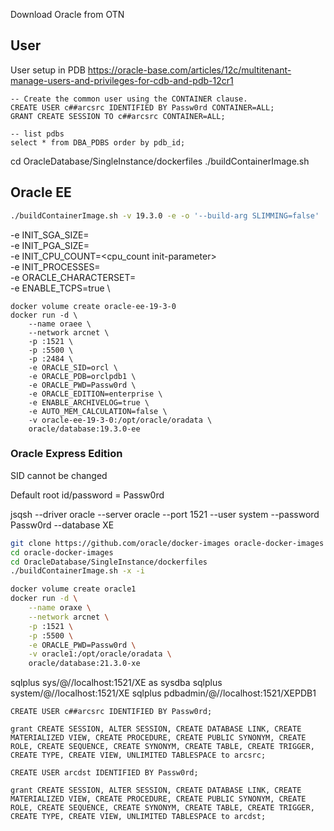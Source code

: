 
Download Oracle from OTN

## User
User setup in PDB
https://oracle-base.com/articles/12c/multitenant-manage-users-and-privileges-for-cdb-and-pdb-12cr1


```
-- Create the common user using the CONTAINER clause.
CREATE USER c##arcsrc IDENTIFIED BY Passw0rd CONTAINER=ALL;
GRANT CREATE SESSION TO c##arcsrc CONTAINER=ALL;

-- list pdbs
select * from DBA_PDBS order by pdb_id;

```




cd OracleDatabase/SingleInstance/dockerfiles
./buildContainerImage.sh


## Oracle EE

```bash
./buildContainerImage.sh -v 19.3.0 -e -o '--build-arg SLIMMING=false'
```

-e INIT_SGA_SIZE=<your database SGA memory in MB> \
-e INIT_PGA_SIZE=<your database PGA memory in MB> \
-e INIT_CPU_COUNT=<cpu_count init-parameter> \
-e INIT_PROCESSES=<processes init-parameter> \
-e ORACLE_CHARACTERSET=<your character set> \
-e ENABLE_TCPS=true \

```
docker volume create oracle-ee-19-3-0
docker run -d \
    --name oraee \
    --network arcnet \
    -p :1521 \
    -p :5500 \
    -p :2484 \
    -e ORACLE_SID=orcl \
    -e ORACLE_PDB=orclpdb1 \
    -e ORACLE_PWD=Passw0rd \
    -e ORACLE_EDITION=enterprise \
    -e ENABLE_ARCHIVELOG=true \
    -e AUTO_MEM_CALCULATION=false \
    -v oracle-ee-19-3-0:/opt/oracle/oradata \
    oracle/database:19.3.0-ee
```
### Oracle Express Edition

SID cannot be changed

Default root id/password = Passw0rd

jsqsh --driver oracle --server oracle --port 1521 --user system --password Passw0rd --database XE

```bash
git clone https://github.com/oracle/docker-images oracle-docker-images
cd oracle-docker-images
cd OracleDatabase/SingleInstance/dockerfiles
./buildContainerImage.sh -x -i

docker volume create oracle1
docker run -d \
    --name oraxe \
    --network arcnet \
    -p :1521 \
    -p :5500 \
    -e ORACLE_PWD=Passw0rd \
    -v oracle1:/opt/oracle/oradata \
    oracle/database:21.3.0-xe
```

sqlplus sys/<your password>@//localhost:1521/XE as sysdba
sqlplus system/<your password>@//localhost:1521/XE
sqlplus pdbadmin/<your password>@//localhost:1521/XEPDB1

```
CREATE USER c##arcsrc IDENTIFIED BY Passw0rd;

grant CREATE SESSION, ALTER SESSION, CREATE DATABASE LINK, CREATE MATERIALIZED VIEW, CREATE PROCEDURE, CREATE PUBLIC SYNONYM, CREATE ROLE, CREATE SEQUENCE, CREATE SYNONYM, CREATE TABLE, CREATE TRIGGER, CREATE TYPE, CREATE VIEW, UNLIMITED TABLESPACE to arcsrc;

CREATE USER arcdst IDENTIFIED BY Passw0rd;

grant CREATE SESSION, ALTER SESSION, CREATE DATABASE LINK, CREATE MATERIALIZED VIEW, CREATE PROCEDURE, CREATE PUBLIC SYNONYM, CREATE ROLE, CREATE SEQUENCE, CREATE SYNONYM, CREATE TABLE, CREATE TRIGGER, CREATE TYPE, CREATE VIEW, UNLIMITED TABLESPACE to arcdst;

```

